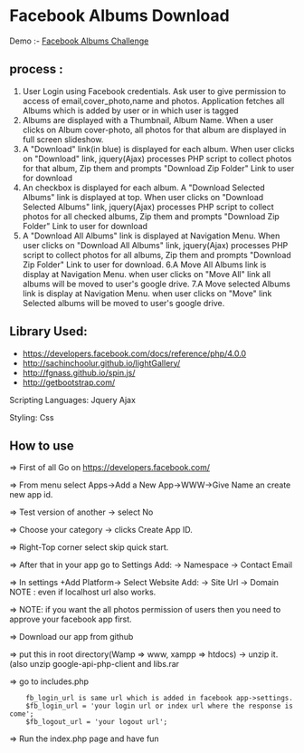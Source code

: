 # Facebook Albums Download 
Demo :-  [Facebook Albums Challenge](https://mistryakshay.000webhostapp.com/)

## process :
1. User Login using Facebook credentials. Ask user to give permission to access of email,cover_photo,name and photos. Application fetches all Albums which is added by user or in which user is tagged 
2. Albums are displayed with a Thumbnail, Album Name. When a user clicks on Album cover-photo, all photos for that album are displayed in full screen slideshow.
3. A "Download" link(in blue) is displayed for each album. When user clicks on "Download" link, jquery(Ajax) processes PHP script to collect photos for that album, Zip them and prompts "Download Zip Folder" Link to user for download
4. An checkbox is displayed for each album. A "Download Selected Albums" link is displayed at top. When user clicks on "Download Selected Albums" link, jquery(Ajax) processes PHP script to collect photos for all checked albums, Zip them and prompts "Download Zip Folder" Link to user for download
5. A "Download All Albums" link is displayed at Navigation Menu. When user clicks on "Download All Albums" link, jquery(Ajax) processes PHP script to collect photos for all albums, Zip them and prompts "Download Zip Folder" Link to user for download.
6.A Move All Albums link is display at Navigation Menu. when user clicks on "Move All" link  all albums will be moved to user's google drive.
7.A Move selected Albums link is display at Navigation Menu. when user clicks on "Move" link  Selected albums will be moved to user's google drive.
## Library Used:

 * https://developers.facebook.com/docs/reference/php/4.0.0
 * http://sachinchoolur.github.io/lightGallery/
 * http://fgnass.github.io/spin.js/
 * http://getbootstrap.com/

Scripting Languages:  Jquery Ajax

Styling: Css

## How to use

=> First of all Go on https://developers.facebook.com/  

=> From menu select Apps->Add a New App->WWW->Give Name an create new app id.

=> Test version of another -> select No 

=> Choose your category -> clicks Create App ID. 

=> Right-Top corner select skip quick start.

=> After that in your app go to Settings Add: -> Namespace -> Contact Email

=> In settings +Add Platform-> Select Website Add: -> Site Url -> Domain NOTE : even if localhost url also works.


=> NOTE: if you want the all photos permission of users then you need to approve your facebook app first.

=> Download our app from github 

=> put this in root directory(Wamp => www, xampp => htdocs) -> unzip it.(also unzip google-api-php-client and libs.rar

=> go to includes.php 
```
    fb_login_url is same url which is added in facebook app->settings.
    $fb_login_url = 'your login url or index url where the response is come'; 
    $fb_logout_url = 'your logout url';
```

=>  Run the index.php page and have fun



